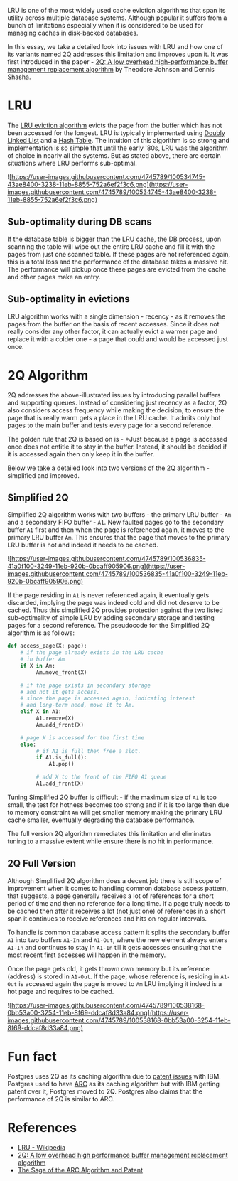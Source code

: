 LRU is one of the most widely used cache eviction algorithms that span its utility across multiple database systems. Although popular it suffers from a bunch of limitations especially when it is considered to be used for managing caches in disk-backed databases.

In this essay, we take a detailed look into issues with LRU and how one of its variants named 2Q addresses this limitation and improves upon it. It was first introduced in the paper - [2Q: A low overhead high-performance buffer management replacement algorithm](https://www.semanticscholar.org/paper/2Q%3A-A-Low-Overhead-High-Performance-Buffer-Johnson-Shasha/5fa357b43c8351a5d8e7124429e538ad7d687abc) by Theodore Johnson and Dennis Shasha.

# LRU

The [LRU eviction algorithm](https://en.wikipedia.org/wiki/Cache_replacement_policies#Least_recently_used_(LRU)) evicts the page from the buffer which has not been accessed for the longest. LRU is typically implemented using [Doubly Linked List](https://en.wikipedia.org/wiki/Doubly_linked_list) and a [Hash Table](https://en.wikipedia.org/wiki/Hash_table). The intuition of this algorithm is so strong and implementation is so simple that until the early '80s, LRU was the algorithm of choice in nearly all the systems. But as stated above, there are certain situations where LRU performs sub-optimal.

![https://user-images.githubusercontent.com/4745789/100534745-43ae8400-3238-11eb-8855-752a6ef2f3c6.png](https://user-images.githubusercontent.com/4745789/100534745-43ae8400-3238-11eb-8855-752a6ef2f3c6.png)

## Sub-optimality during DB scans

If the database table is bigger than the LRU cache, the DB process, upon scanning the table will wipe out the entire LRU cache and fill it with the pages from just one scanned table. If these pages are not referenced again, this is a total loss and the performance of the database takes a massive hit. The performance will pickup once these pages are evicted from the cache and other pages make an entry.

## Sub-optimality in evictions

LRU algorithm works with a single dimension - recency - as it removes the pages from the buffer on the basis of recent accesses. Since it does not really consider any other factor, it can actually evict a warmer page and replace it with a colder one - a page that could and would be accessed just once.

# 2Q Algorithm

2Q addresses the above-illustrated issues by introducing parallel buffers and supporting queues. Instead of considering just recency as a factor, 2Q also considers access frequency while making the decision, to ensure the page that is really warm gets a place in the LRU cache. It admits only hot pages to the main buffer and tests every page for a second reference.

The golden rule that 2Q is based on is - *Just because a page is accessed once does not entitle it to stay in the buffer. Instead, it should be decided if it is accessed again then only keep it in the buffer.

Below we take a detailed look into two versions of the 2Q algorithm - simplified and improved.

## Simplified 2Q

Simplified 2Q algorithm works with two buffers - the primary LRU buffer - `Am`  and a secondary FIFO buffer - `A1`. New faulted pages go to the secondary buffer `A1` first and then when the page is referenced again, it moves to the primary LRU buffer `Am`. This ensures that the page that moves to the primary LRU buffer is hot and indeed it needs to be cached.

![https://user-images.githubusercontent.com/4745789/100536835-41a0f100-3249-11eb-920b-0bcaff905906.png](https://user-images.githubusercontent.com/4745789/100536835-41a0f100-3249-11eb-920b-0bcaff905906.png)

If the page residing in `A1` is never referenced again, it eventually gets discarded, implying the page was indeed cold and did not deserve to be cached. Thus this simplified 2Q provides protection against the two listed sub-optimality of simple LRU by adding secondary storage and testing pages for a second reference. The pseudocode for the Simplified 2Q algorithm is as follows:

```python
def access_page(X: page):
    # if the page already exists in the LRU cache
    # in buffer Am
    if X in Am:
         Am.move_front(X)

    # if the page exists in secondary storage
    # and not it gets access.
    # since the page is accessed again, indicating interest
    # and long-term need, move it to Am.
    elif X in A1:
         A1.remove(X)
         Am.add_front(X)

    # page X is accessed for the first time
    else:
         # if A1 is full then free a slot.
         if A1.is_full():
             A1.pop()

         # add X to the front of the FIFO A1 queue
         A1.add_front(X)
```

Tuning Simplified 2Q buffer is difficult - if the maximum size of `A1` is too small, the test for hotness becomes too strong and if it is too large then due to memory constraint `Am` will get smaller memory making the primary LRU cache smaller, eventually degrading the database performance.

The full version 2Q algorithm remediates this limitation and eliminates tuning to a massive extent while ensure there is no hit in performance.

## 2Q Full Version

Although Simplified 2Q algorithm does a decent job there is still scope of improvement when it comes to handling common database access pattern, that suggests, a page generally receives a lot of references for a short period of time and then no reference for a long time. If a page truly needs to be cached then after it receives a lot (not just one) of references in a short span it continues to receive references and hits on regular intervals.

To handle is common database access pattern it splits the secondary buffer `A1` into two buffers `A1-In` and `A1-Out`, where the new element always enters `A1-In` and continues to stay in `A1-In` till it gets accesses ensuring that the most recent first accesses will happen in the memory.

Once the page gets old, it gets thrown own memory but its reference (address) is stored in `A1-Out`. If the page, whose reference is, residing in `A1-Out` is accessed again the page is moved to `Am` LRU implying it indeed is a hot page and requires to be cached.

![https://user-images.githubusercontent.com/4745789/100538168-0bb53a00-3254-11eb-8f69-ddcaf8d33a84.png](https://user-images.githubusercontent.com/4745789/100538168-0bb53a00-3254-11eb-8f69-ddcaf8d33a84.png)

# Fun fact

Postgres uses 2Q as its caching algorithm due to [patent issues](http://www.varlena.com/GeneralBits/96.php) with IBM. Postgres used to have [ARC](https://en.wikipedia.org/wiki/Adaptive_replacement_cache) as its caching algorithm but with IBM getting patent over it, Postgres moved to 2Q. Postgres also claims that the performance of 2Q is similar to ARC.

# References

- [LRU - Wikipedia](https://en.wikipedia.org/wiki/Cache_replacement_policies#Least_recently_used_(LRU))
- [2Q: A low overhead high performance buffer management replacement algorithm](https://www.semanticscholar.org/paper/2Q%3A-A-Low-Overhead-High-Performance-Buffer-Johnson-Shasha/5fa357b43c8351a5d8e7124429e538ad7d687abc)
- [The Saga of the ARC Algorithm and Patent](http://www.varlena.com/GeneralBits/96.php)
